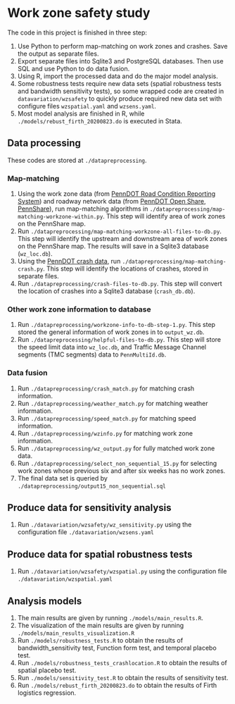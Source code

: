# Work zone safety study

The code in this project is finished in three step:

1. Use Python to perform map-matching on work zones and crashes. Save the output as separate files.
2. Export separate files into Sqlite3 and PostgreSQL databases. Then use SQL and use Python to do data fusion.
3. Using R, import the processed data and do the major model analysis.
4. Some robustness tests require new data sets (spatial robustness tests and bandwidth sensitivity tests), so some wrapped code are created in `datavariation/wzsafety` to quickly produce required new data set with configure files `wzspatial.yaml` and `wzsens.yaml`.
5. Most model analysis are finished in R, while `./models/rebust_firth_20200823.do` is executed in Stata.
## Data processing

These codes are stored at `./datapreprocessing`.

### Map-matching

1. Using the work zone data (from [PennDOT Road Condition Reporting System](https://www.penndot.gov/Doing-Business/OnlineServices/Pages/Developer-Resources-DocumentationAPI.aspx)) and roadway network data (from [PennDOT Open Share, PennShare](https://data-pennshare.opendata.arcgis.com/datasets/rmsseg-state-roads)), run map-matching algorithms in `./datapreprocessing/map-matching-workzone-within.py`. This step will identify area of work zones on the PennShare map.
2. Run `./datapreprocessing/map-matching-workzone-all-files-to-db.py`. This step will identify the upstream and downstream area of work zones on the PennShare map. The results will save in a Sqlite3 database (`wz_loc.db`).
3. Using the [PennDOT crash data](https://pennshare.maps.arcgis.com/apps/webappviewer/index.html?id=8fdbf046e36e41649bbfd9d7dd7c7e7e), run `./datapreprocessing/map-matching-crash.py`. This step will identify the locations of crashes, stored in separate files.
4. Run `./datapreprocessing/crash-files-to-db.py`. This step will convert the location of crashes into a Sqlite3 database (`crash_db.db`).

### Other work zone information to database

1. Run `./datapreprocessing/workzone-info-to-db-step-1.py`. This step stored the general information of work zones in to `output_wz.db`.
2. Run `./datapreprocessing/helpful-files-to-db.py`. This step will store the speed limit data into `wz_loc.db`, and Traffic Message Channel
segments (TMC segments) data to `PennMultiId.db`.

### Data fusion

1. Run `./datapreprocessing/crash_match.py` for matching crash information.
2. Run `./datapreprocessing/weather_match.py` for matching weather information.
3. Run `./datapreprocessing/speed_match.py` for matching speed information.
4. Run `./datapreprocessing/wzinfo.py` for matching work zone information.
5. Run `./datapreprocessing/wz_output.py` for fully matched work zone data.
6. Run `./datapreprocessing/select_non_sequential_15.py` for selecting work zones whose previous six and after six weeks has no work zones.
7. The final data set is queried by `./datapreprocessing/output15_non_sequential.sql`

## Produce data for sensitivity analysis

1. Run `./datavariation/wzsafety/wz_sensitivity.py` using the configuration file `./datavariation/wzsens.yaml`

## Produce data for spatial robustness tests

1. Run `./datavariation/wzsafety/wzspatial.py` using the configuration file `./datavariation/wzspatial.yaml`

## Analysis models

1. The main results are given by running `./models/main_results.R`.
2. The visualization of the main results are given by running `./models/main_results_visualization.R`
3. Run `./models/robustness_tests.R` to obtain the results of bandwidth_sensitivity test, Function form test, and temporal placebo test.
4. Run `./models/robustness_tests_crashlocation.R` to obtain the results of spatial placebo test.
5. Run `./models/sensitivity_test.R` to obtain the results of sensitivity test.
6. Run `./models/rebust_firth_20200823.do` to obtain the results of Firth logistics regression.
